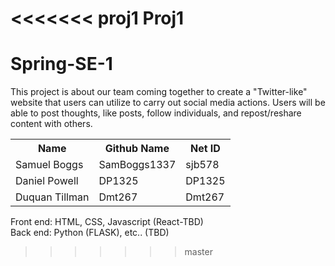 <<<<<<< proj1
Proj1
=======
# Spring-SE-1
This project is about our team coming together to create a "Twitter-like" website that users can utilize to carry out social media actions.  Users will be able to post thoughts, like posts, follow individuals, and repost/reshare content with others.  

<table style="width:100%">
  <tr>
    <th>Name</th>
    <th>Github Name</th>
    <th>Net ID</th>
  </tr>
  <tr>
    <td>Samuel Boggs</td>
    <td>SamBoggs1337</td>
    <td>sjb578</td>
  </tr>
  <tr>
    <td>Daniel Powell</td>
    <td>DP1325</td>
    <td>DP1325</td>
  </tr>
  <tr>
    <td>Duquan Tillman</td>
    <td>Dmt267</td>
    <td>Dmt267</td>
  </tr>
</table>
		
		

		
Front end: HTML, CSS, Javascript (React-TBD)  
Back end: Python (FLASK), etc.. (TBD)
>>>>>>> master
